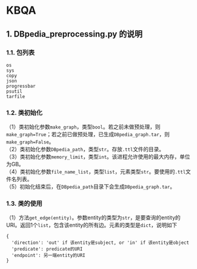 # KBQA
## 1. DBpedia_preprocessing.py 的说明
### 1.1. 包列表
```
os
sys
copy
json
progressbar
psutil
tarfile
```
### 1.2. 类初始化
（1）类初始化参数`make_graph`，类型`bool`。若之前未做预处理，则`make_graph=True`；若之前已做预处理，已生成`DBpedia_graph.tar`，则`make_graph=False`。<br>
（2）类初始化参数`DBpedia_path`，类型`str`。存放`.ttl`文件的目录。<br>
（3）类初始化参数`memory_limit`，类型`int`。该进程允许使用的最大内存，单位为GB。<br>
（4）类初始化参数`file_name_list`，类型`list`，元素类型`str`。要使用的`.ttl`文件名列表。<br>
（5）初始化结束后，在`DBpedia_path`目录下会生成`DBpedia_graph.tar`。
### 1.3. 类的使用
（1）方法`get_edge(entity)`。参数entity的类型为`str`，是要查询的entity的URI。返回1个`list`，包含该entity的所有边。元素的类型是`dict`，说明如下
```
{
  'direction': 'out' if 该entity是subject, or 'in' if 该entity是object
  'predicate': predicate的URI
  'endpoint': 另一端entity的URI
}
```
